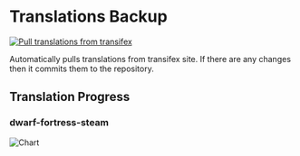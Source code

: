 # Translations Backup

[![Pull translations from transifex](https://github.com/dfint/translations-backup/actions/workflows/pull-translations.yml/badge.svg)](https://github.com/dfint/translations-backup/actions/workflows/pull-translations.yml)

Automatically pulls translations from transifex site. If there are any changes then it commits them to the repository.

## Translation Progress

### dwarf-fortress-steam

![Chart](https://quickchart.io/chart/render/sf-5b4cd3bf-832a-4de8-97cd-ced3f7540408)
<!--
### dwarf-fortress

![Chart](https://quickchart.io/chart/render/sf-9c82f909-7fe5-4d98-9cda-cdad74385152)
-->